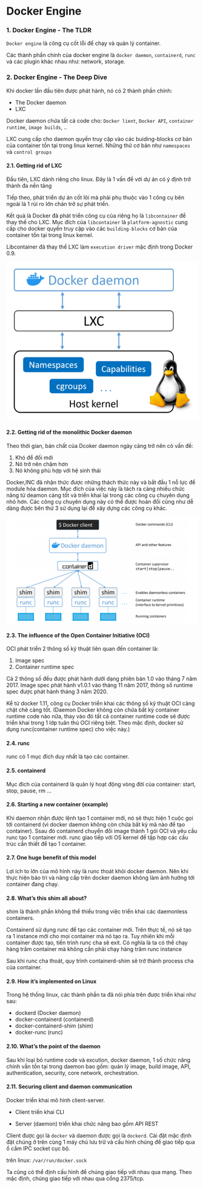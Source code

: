 # Docker Engine

### 1. Docker Engine - The TLDR

`Docker engine` là công cụ cốt lỗi để chạy và quản lý container.

Các thành phần chính của docker engine là `docker daemon`, `containerd`, `runc` và các plugin khác nhau như: network, storage. 


### 2. Docker Engine - The Deep Dive

Khi docker lần đầu tiên được phát hành, nó có 2 thành phần chính: 

- The Docker daemon
- LXC

Docker daemon chứa tất cả code cho: `Docker lient`, `Docker API`, `container runtime`, `image builds`, ..

LXC cung cấp cho daemon quyền truy cập vào các buiding-blocks cơ bản của container tồn tại trong linux kernel. Những thứ cơ bản như `namespaces` và  `control groups` 

#### 2.1. Getting rid of LXC

Đầu tiên, LXC dành riêng cho linux. Đây là 1 vấn đề với dự án có ý định trở thành đa nền tảng

Tiếp theo, phát triển dự án cốt lõi mà phải phụ thuộc vào 1 công cụ bên ngoài là 1 rủi ro lớn chản trở sự phát triển. 

Kết quả là Docker đã phát triển công cụ của riêng họ là `libcontainer` để thay thế cho LXC. Mục đích của `libcontainer` là `platform-agnostic` cung cấp cho docker quyền truy cập vào các `building-blocks` cơ bản của container tồn tại trong linux kernel. 

Libcontainer đã thay thế LXC làm `execution driver` mặc định trong Docker 0.9.

![](./images/docker3.png)

#### 2.2. Getting rid of the monolithic Docker daemon

Theo thời gian, bản chất của Dcoker daemon ngày cảng trở nên có vấn đề: 

1. Khó để đối mới
2. Nó trở nên chậm hơn
3. Nó không phù hợp với hệ sinh thái

Docker,INC đã nhận thức được những thách thức này và bắt đầu 1 nỗ lực để module hóa daemon. Mục đích của việc này là tách ra càng nhiều chức năng từ deamon càng tốt và triển khai lại trong các công cụ chuyên dụng nhỏ hơn. Các công cụ chuyên dụng này có thể được hoán đổi cũng như dễ dàng được bên thứ 3 sử dụng lại để xây dựng các công cụ khác. 

![](./images/docker2.png)

#### 2.3. The influence of the Open Container Initiative (OCI)

OCI phát triển 2 thông số kỹ thuật liên quan đến container là: 

1. Image spec
2. Container runtime spec

Cả 2 thông số đều được phát hành dưới dạng phiên bản 1.0 vào tháng 7 năm 2017. Image spec phát hành v1.0.1 vào tháng 11 năm 2017, thông số runtime spec được phát hành tháng 3 năm 2020. 

Kể từ docker 1.11, công cụ Docker triển khai các thông số kỹ thuật OCI càng chặt chẽ càng tốt. (Daemon Docker không còn chứa bất kỳ container runtime code nào nữa, thay vào đó tất cả container runtime code sẽ được triển khai trong 1 lớp tuân thủ OCI riêng biệt. Theo mặc định, docker sử dụng runc(container runtime spec) cho việc này.)

#### 2.4. runc

runc có 1 mục đích duy nhất là tạo các container. 

#### 2.5. containerd

Mục đích của containerd là quản lý hoạt động vòng đời của container: start, stop, pause, rm ... 

#### 2.6. Starting a new container (example)

Khi daemon nhận được lệnh tạo 1 container mới, nó sẽ thực hiện 1 cuộc gọi tới containerd (vì docker daemon không còn chứa bất kỳ mã nào để tạo container). Ssau đó containerd chuyển đối image thành 1 gói OCI và yêu cầu runc tạo 1 container mới. runc giao tiếp với OS kernel để tập hợp các cấu trúc cần thiết để tạo 1 container. 

#### 2.7. One huge benefit of this model

Lợi ích to lớn của mô hình này là runc thoát khỏi docker daemon. Nên khi thực hiện bảo trì và nâng cấp trên docker daemon không làm ảnh hưởng tới container đang chạy. 

#### 2.8. What’s this shim all about?

shim là thành phần không thể thiếu trong việc triển khai các daemonless containers. 

Containerd sử dụng runc để tạo các container mới. Trên thực tế, nó sẽ tạo ra 1 instance mới cho mọi container mà nó tạo ra. Tuy nhiên khi mỗi container được tạo, tiến trình runc cha sẽ exit. Có nghĩa là ta có thể chạy hàng trăm container mà không cần phải chạy hàng trăm runc instance 

Sau khi runc cha thoát, quy trình containerd-shim sẽ trở thành process cha của container. 

#### 2.9. How it’s implemented on Linux

Trong hệ thống linux, các thành phần ta đã nói phía trên được triển khai như sau: 

- dockerd (Docker daemon)
- docker-containerd (containerd)
- docker-containerd-shim (shim)
- docker-runc (runc)

#### 2.10. What’s the point of the daemon

Sau khi loại bỏ runtime code và excution, docker daemon, 1 số chức năng chính vẫn tồn tại trong daemon bao gồm: quản lý image, build image, API, authentication, security, core network, orchestration. 

#### 2.11. Securing client and daemon communication

Docker triển khai mô hình client-server. 

- Client triển khai CLI

- Server (daemon) triển khai chức năng bao gồm API REST

Client được gọi là `docker` và daemon được gọi là `dockerd`. Cài đặt mặc định đặt chúng ở trên cùng 1 máy chủ lưu trữ và cấu hình chúng để giao tiếp qua ổ cắm IPC socket cục bộ. 

trên linux: `/var/run/docker.sock` 

Ta cũng có thể định cấu hình để chúng giao tiếp với nhau qua mạng. Theo mặc định, chúng giao tiếp với nhau qua cổng 2375/tcp. 

